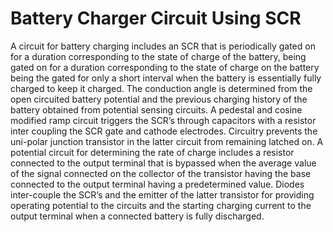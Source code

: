# Battery Charger Circuit Using SCR
A circuit for battery charging includes an SCR that is periodically gated on for a duration corresponding to the state of charge of the battery, being gated on for a duration corresponding to the state of charge on the battery being the gated for only a short interval when the battery is essentially fully charged to keep it charged. The conduction angle is determined from the open circuited battery potential and the previous charging history of the battery obtained from potential sensing circuits. A pedestal and cosine modified ramp circuit triggers the SCR’s through capacitors with a resistor inter coupling the SCR gate and cathode electrodes. Circuitry prevents the uni-polar junction transistor in the latter circuit from remaining latched on. A potential circuit for determining the rate of charge includes a resistor connected to the output terminal that is bypassed when the average value of the signal connected on the collector of the transistor having the base connected to the output terminal having a predetermined value. Diodes inter-couple the SCR’s and the emitter of the latter transistor for providing operating potential to the circuits and the starting charging current to the output terminal when a connected battery is fully discharged.
